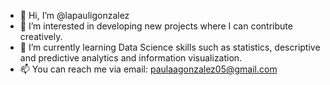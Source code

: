 - 👋 Hi, I’m @lapauligonzalez
- 👀 I’m interested in developing new projects where I can contribute creatively.
- 🌱 I’m currently learning Data Science skills such as statistics, descriptive and predictive analytics and information visualization.
- 📫 You can reach me via email: paulaagonzalez05@gmail.com
<!---
lapauligonzalez/lapauligonzalez is a ✨ special ✨ repository because its `README.md` (this file) appears on your GitHub profile.
You can click the Preview link to take a look at your changes.
--->
